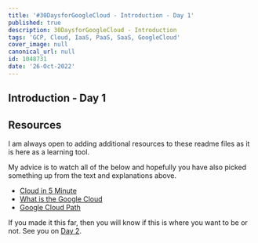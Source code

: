 ```yaml
---
title: '#30DaysforGoogleCloud - Introduction - Day 1'
published: true
description: 30DaysforGoogleCloud - Introduction
tags: 'GCP, Cloud, IaaS, PaaS, SaaS, GoogleCloud'
cover_image: null
canonical_url: null
id: 1048731
date: '26-Oct-2022'
---
```


## Introduction - Day 1





## Resources

I am always open to adding additional resources to these readme files as it is here as a learning tool.

My advice is to watch all of the below and hopefully you have also picked something up from the text and explanations above.

- [Cloud in 5 Minute](https://www.youtube.com/watch?v=M988_fsOSWo)
- [What is the Google Cloud](https://www.youtube.com/watch?v=kzKFuHk8ovk)
- [Google Cloud Path](https://www.youtube.com/watch?v=JbQc_8-rVt4)

If you made it this far, then you will know if this is where you want to be or not. See you on [Day 2](day02.md).